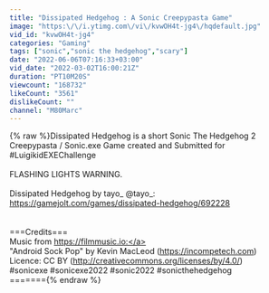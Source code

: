 ```yaml
---
title: "Dissipated Hedgehog : A Sonic Creepypasta Game"
image: "https:\/\/i.ytimg.com\/vi\/kvwOH4t-jg4\/hqdefault.jpg"
vid_id: "kvwOH4t-jg4"
categories: "Gaming"
tags: ["sonic","sonic the hedgehog","scary"]
date: "2022-06-06T07:16:33+03:00"
vid_date: "2022-03-02T16:00:21Z"
duration: "PT10M20S"
viewcount: "168732"
likeCount: "3561"
dislikeCount: ""
channel: "M80Marc"
---
```

{% raw %}Dissipated Hedgehog is a short Sonic The Hedgehog 2 Creepypasta / Sonic.exe Game created and Submitted for #LuigikidEXEChallenge<br /><br />FLASHING LIGHTS WARNING.<br /><br />Dissipated Hedgehog by tayo_ @tayo_:<br /><a rel="nofollow" target="blank" href="https://gamejolt.com/games/dissipated-hedgehog/692228">https://gamejolt.com/games/dissipated-hedgehog/692228</a><br /><br /><br />===Credits===<br />Music from <a rel="nofollow" target="blank" href="https://filmmusic.io:">https://filmmusic.io:</a><br />&quot;Android Sock Pop&quot; by Kevin MacLeod (<a rel="nofollow" target="blank" href="https://incompetech.com)">https://incompetech.com)</a><br />Licence: CC BY (<a rel="nofollow" target="blank" href="http://creativecommons.org/licenses/by/4.0/)">http://creativecommons.org/licenses/by/4.0/)</a><br />#sonicexe #sonicexe2022 #sonic2022 #sonicthehedgehog<br />======={% endraw %}
